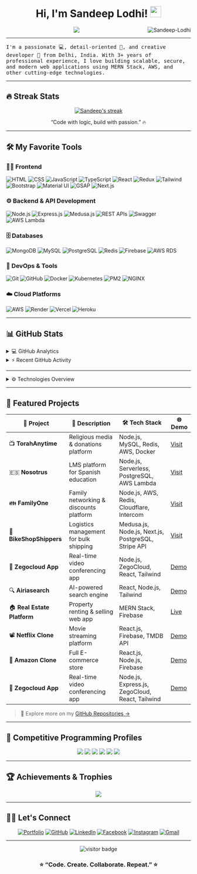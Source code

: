 <h1 align="center">
Hi, I'm Sandeep Lodhi! 
  <img src="https://media.giphy.com/media/hvRJCLFzcasrR4ia7z/giphy.gif" width="30">
</h1>
<img src="https://komarev.com/ghpvc/?username=Sandeep-Lodhi&label=Profile%20Views&color=0e75b6&style=flat" align='right' alt="Sandeep-Lodhi" />

<p align="center">
  <a href="https://github.com/DenverCoder1/readme-typing-svg">
    <img src="https://readme-typing-svg.herokuapp.com?lines=Full+Stack+MERN+Developer;Node.js+%7C+React.js+%7C+MySQL+%7C+MongoDB;AWS+Serverless+Engineer;Always+Learning+New+Technologies&center=true&width=480&height=45">
  </a>
</p>

---

<samp>
I'm a passionate 💻, detail-oriented 🎯, and creative developer 🚀 from Delhi, India.  
With 3+ years of professional experience, I love building scalable, secure, and modern web applications using MERN Stack, AWS, and other cutting-edge technologies.
</samp>

---

## 🔥 Streak Stats  

<p align="center">
  <a href="https://github.com/DenverCoder1/github-readme-streak-stats">
    <img title="🔥 Get streak stats" alt="Sandeep's streak" src="https://github-readme-streak-stats-eight.vercel.app/?user=Sandeep-Lodhi&theme=monokai-metallian&hide_border=true"/>
  </a>
  <p align="center">“Code with logic, build with passion.” 🔥</p>
</p>

---

## 🛠️ My Favorite Tools  

### 👨‍💻 Frontend  

<p>
  <img alt="HTML" src="https://img.shields.io/badge/HTML5-%23E34F26.svg?logo=html5&logoColor=white">
  <img alt="CSS" src="https://img.shields.io/badge/CSS3-%231572B6.svg?logo=css3&logoColor=white">
  <img alt="JavaScript" src="https://img.shields.io/badge/JavaScript-%23F7DF1E.svg?logo=javascript&logoColor=black">
  <img alt="TypeScript" src="https://img.shields.io/badge/TypeScript-007ACC.svg?logo=typescript&logoColor=white">
  <img alt="React" src="https://img.shields.io/badge/React-%2320232a.svg?logo=react&logoColor=%2361DAFB">
  <img alt="Redux" src="https://img.shields.io/badge/Redux-764ABC.svg?logo=redux&logoColor=white">
  <img alt="Tailwind" src="https://img.shields.io/badge/TailwindCSS-38B2AC.svg?logo=tailwindcss&logoColor=white">
  <img alt="Bootstrap" src="https://img.shields.io/badge/Bootstrap-7952B3.svg?logo=bootstrap&logoColor=white">
  <img alt="Material UI" src="https://img.shields.io/badge/Material%20UI-0081CB.svg?logo=mui&logoColor=white">
  <img alt="GSAP" src="https://img.shields.io/badge/GSAP-88CE02.svg?logo=greensock&logoColor=black">
  <img alt="Next.js" src="https://img.shields.io/badge/Next.js-000000.svg?logo=next.js&logoColor=white">
</p>

### ⚙️ Backend & API Development  

<p>
  <img alt="Node.js" src="https://img.shields.io/badge/Node.js-339933.svg?logo=node.js&logoColor=white">
  <img alt="Express.js" src="https://img.shields.io/badge/Express.js-404d59.svg?logo=express&logoColor=white">
  <img alt="Medusa.js" src="https://img.shields.io/badge/Medusa.js-000000.svg?logo=medusajs&logoColor=white">
  <img alt="REST APIs" src="https://img.shields.io/badge/REST-02569B.svg?logo=rest&logoColor=white">
  <img alt="Swagger" src="https://img.shields.io/badge/Swagger-85EA2D.svg?logo=swagger&logoColor=black">
  <img alt="AWS Lambda" src="https://img.shields.io/badge/AWS%20Lambda-FF9900.svg?logo=awslambda&logoColor=white">
</p>

### 🗄️ Databases  

<p>
  <img alt="MongoDB" src="https://img.shields.io/badge/MongoDB-%234ea94b.svg?logo=mongodb&logoColor=white">
  <img alt="MySQL" src="https://img.shields.io/badge/MySQL-%2300f.svg?logo=mysql&logoColor=white">
  <img alt="PostgreSQL" src="https://img.shields.io/badge/PostgreSQL-316192.svg?logo=postgresql&logoColor=white">
  <img alt="Redis" src="https://img.shields.io/badge/Redis-DC382D.svg?logo=redis&logoColor=white">
  <img alt="Firebase" src="https://img.shields.io/badge/Firebase-FFCA28.svg?logo=firebase&logoColor=black">
  <img alt="AWS RDS" src="https://img.shields.io/badge/AWS%20RDS-527FFF.svg?logo=amazonaws&logoColor=white">
</p>

### 🧰 DevOps & Tools  

<p>
  <img alt="Git" src="https://img.shields.io/badge/Git-F05033.svg?logo=git&logoColor=white">
  <img alt="GitHub" src="https://img.shields.io/badge/GitHub-181717.svg?logo=github&logoColor=white">
  <img alt="Docker" src="https://img.shields.io/badge/Docker-2496ED.svg?logo=docker&logoColor=white">
  <img alt="Kubernetes" src="https://img.shields.io/badge/Kubernetes-326ce5.svg?logo=kubernetes&logoColor=white">
  <img alt="PM2" src="https://img.shields.io/badge/PM2-2B037A.svg?logo=pm2&logoColor=white">
  <img alt="NGINX" src="https://img.shields.io/badge/NGINX-009639.svg?logo=nginx&logoColor=white">
</p>

### ☁️ Cloud Platforms  

<p>
  <img alt="AWS" src="https://img.shields.io/badge/AWS-232F3E.svg?logo=amazonaws&logoColor=white">
  <img alt="Render" src="https://img.shields.io/badge/Render-46E3B7.svg?logo=render&logoColor=black">
  <img alt="Vercel" src="https://img.shields.io/badge/Vercel-000000.svg?logo=vercel&logoColor=white">
  <img alt="Heroku" src="https://img.shields.io/badge/Heroku-430098.svg?logo=heroku&logoColor=white">
</p>

---

## 📊 GitHub Stats  

<details>
  <summary>💻 GitHub Analytics</summary>
  <br/>
  <p align="center">
    <img src="https://github-readme-stats.vercel.app/api?username=Sandeep-Lodhi&show_icons=true&theme=react&hide_border=true&bg_color=1F222E&title_color=F85D7F&icon_color=F8D866" height="192px"/>
    <img src="https://github-readme-stats.vercel.app/api/top-langs/?username=Sandeep-Lodhi&langs_count=8&layout=compact&theme=react&hide_border=true&bg_color=1F222E&title_color=F85D7F&icon_color=F8D866" height="192px"/>
  </p>
</details>

<details>
  <summary>⚡ Recent GitHub Activity</summary>
  <br/>
  <a href="https://github.com/ashutosh00710/github-readme-activity-graph">
    <img alt="Sandeep's Activity Graph" src="https://github-readme-activity-graph.vercel.app/graph?username=Sandeep-Lodhi&bg_color=1F222E&color=F8D866&line=F85D7F&point=FFFFFF&hide_border=true"/>
  </a>
</details>

---

<details>
  <summary>⚙️ Technologies Overview</summary>

  <br/>

  | **Category** | **Technologies & Tools** |
  |---------------|--------------------------|
  | **Frontend** | HTML5, CSS3, JavaScript (ES6), TypeScript, React.js, Redux Toolkit, GSAP, jQuery, Tailwind CSS, Bootstrap, Material UI |
  | **Backend & APIs** | Node.js, Express.js, Next.js, Medusa.js, RESTful APIs, JSON, AJAX, TRPC, Swagger (OpenAPI), Redoc, AWS Lambda |
  | **Databases** | MongoDB, PostgreSQL, MySQL, MS SQL Server, SQLite3, Firebase, DynamoDB, Redis, RethinkDB, ClickHouse, AWS RDS |
  | **ORM & Data Modeling** | Mongoose, Sequelize, Prisma, MikroORM, TypeORM |
  | **DevOps & CI/CD** | Git, GitHub, GitLab CI, Bitbucket, GitHub Actions, Docker, Kubernetes, Kafka, ESLint, Prettier, Linter, Dependabot |
  | **Testing & QA** | Jest, Mocha, Chai, Supertest, Cypress, Codecov, Sentry, JMeter |
  | **Cloud & Deployment** | Firebase, AWS (S3, EC2, RDS), Cloudflare, DigitalOcean, Render, Vercel, Heroku, NGINX, PM2 |
  | **Package Managers** | npm, pnpm, yarn, bun, nvm |
  | **Project Management** | Jira, Trello, ClickUp, GitHub Projects |
  | **Developer Tools** | VS Code, Cursor, Windsurf, V0, Trae, Postman, Chromatic, Google Workspace |
  | **AI & Automation Tools** | ChatGPT, GitHub Copilot, Blackbox, DeepShek, Trycer, Lovable, Bolt.new, Intercom.ai |
  | **Communication & Collaboration** | Slack, Microsoft Teams, Skype, WhatsApp, Google Meet, Zoom |

</details>

---

## 🚀 Featured Projects  

| 🔗 Project | 🧩 Description | 🛠 Tech Stack | 🌐 Demo |
|-------------|----------------|---------------|----------|
| 📺 **TorahAnytime** | Religious media & donations platform | Node.js, MySQL, Redis, AWS, Docker | [Visit](https://torahanytime.com/) |
| 🇪🇸 **Nosotrus** | LMS platform for Spanish education | Node.js, Serverless, PostgreSQL, AWS Lambda | [Visit](https://develop.nosotrosonline.com/) |
| 👪 **FamilyOne** | Family networking & discounts platform | Node.js, AWS, Redis, Cloudflare, Intercom | [Visit](https://family.one/) |
| 🚚 **BikeShopShippers** | Logistics management for bulk shipping | Medusa.js, Node.js, Next.js, PostgreSQL, Stripe API | [Visit](https://bikeshopshippers.com/us) |
| 🎥 **Zegocloud App** | Real-time video conferencing app | Node.js, ZegoCloud, React, Tailwind | [Demo](https://zegocloud-app.vercel.app/) |
| 🔍 **Airiasearch** | AI-powered search engine | React, Node.js, Tailwind | [Demo](https://airiasearch.vercel.app/) |
| 🏠 **Real Estate Platform** | Property renting & selling web app | MERN Stack, Firebase | [Live](https://real-estate-d1ad.onrender.com/) |
| 📽️ **Netflix Clone** | Movie streaming platform | React.js, Firebase, TMDB API | [Demo](https://netflix-clone-git-main-sandeep-lodhis-projects.vercel.app/) |
| 🛒 **Amazon Clone** | Full E-commerce store | React.js, Node.js, Firebase | [Demo](https://amazone-clone-six-omega.vercel.app/) |
| 🎥 **Zegocloud App** | Real-time video conferencing app | Node.js, Express.js, ZegoCloud, React, Tailwind | [Demo](https://zegocloud-app.vercel.app/) |

> 🌟 Explore more on my [GitHub Repositories →](https://github.com/Sandeep-Lodhi?tab=repositories)

---

## 🧮 Competitive Programming Profiles  

<p align="center">
  <a href="https://www.hackerrank.com/profile/officialsandeep1"><img src="https://img.shields.io/badge/HackerRank-00EA64?style=for-the-badge&logo=hackerrank&logoColor=white"></a>
  <a href="https://www.hackerearth.com/@sandeep3581/"><img src="https://img.shields.io/badge/HackerEarth-323754?style=for-the-badge&logo=hackerearth&logoColor=white"></a>
  <a href="https://www.geeksforgeeks.org/user/officialsandeeplodhi/"><img src="https://img.shields.io/badge/GeeksforGeeks-0F9D58?style=for-the-badge&logo=geeksforgeeks&logoColor=white"></a>
  <a href="https://leetcode.com/u/OfficialSandeepLodhi_7/"><img src="https://img.shields.io/badge/LeetCode-FFA116?style=for-the-badge&logo=leetcode&logoColor=black"></a>
  <a href="https://www.codechef.com/users/sandeep_134"><img src="https://img.shields.io/badge/CodeChef-5B4638?style=for-the-badge&logo=codechef&logoColor=white"></a>
  <a href="https://codeforces.com/profile/Sandeep_Lodhi"><img src="https://img.shields.io/badge/Codeforces-1F8ACB?style=for-the-badge&logo=codeforces&logoColor=white"></a>
</p>

---

## 🏆 Achievements & Trophies  

<p align="center">
  <img src="https://github-profile-trophy.vercel.app/?username=Sandeep-Lodhi&theme=onedark&margin-w=10&no-bg=true" />
</p>

---

## 🙋‍♂️ Let's Connect  

<p align="center">
  <a href="https://sandeeplodhi-portfolio.netlify.app/" target="_blank"><img src="https://img.icons8.com/bubbles/50/000000/web.png" alt="Portfolio"/></a>
  <a href="https://github.com/Sandeep-Lodhi" target="_blank"><img src="https://img.icons8.com/bubbles/50/000000/github.png" alt="GitHub"/></a>
  <a href="https://linkedin.com/in/sandeep-lodhi-30293620b" target="_blank"><img src="https://img.icons8.com/bubbles/50/000000/linkedin.png" alt="LinkedIn"/></a>
  <a href="https://www.facebook.com/sandeep.lodhi.98735/" target="_blank"><img src="https://img.icons8.com/bubbles/50/000000/facebook-new.png" alt="Facebook"/></a>
  <!-- <a href="https://x.com/Sandeep98546666" target="_blank"><img src="https://img.icons8.com/bubbles/50/000000/twitter.png" alt="Twitter"/></a> -->
  <a href="https://www.instagram.com/i_sandeeprajpoot/" target="_blank"><img src="https://img.icons8.com/bubbles/50/000000/instagram.png" alt="Instagram"/></a>
  <a href="mailto:officialsandeeplodhi@gmail.com" target="_blank"><img src="https://img.icons8.com/bubbles/50/000000/gmail.png" alt="Gmail"/></a>
</p>

---

<p align="center">
  <img src="https://visitor-badge.laobi.icu/badge?page_id=Sandeep-Lodhi.Sandeep-Lodhi" alt="visitor badge"/>
</p>

<h3 align="center">⭐ “Code. Create. Collaborate. Repeat.” ⭐</h3>
